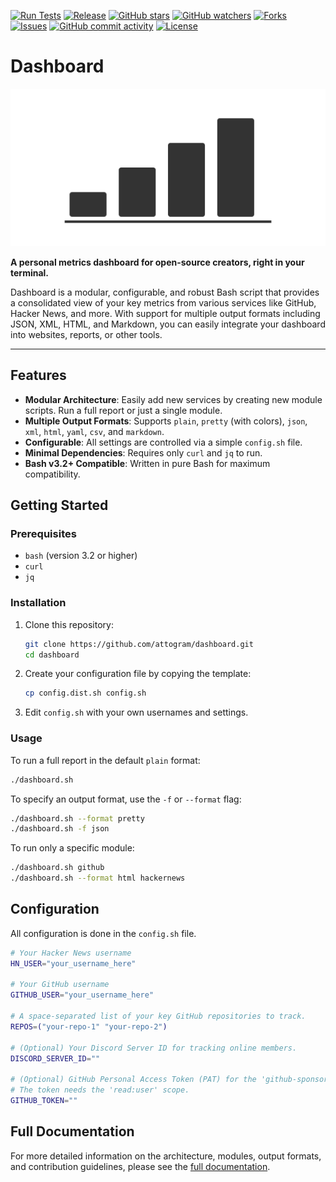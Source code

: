 [![Run Tests](https://github.com/attogram/dashboard/actions/workflows/ci.yml/badge.svg)](https://github.com/attogram/dashboard/actions/workflows/ci.yml)
[![Release](https://img.shields.io/github/v/release/attogram/dashboard?style=flat)](https://github.com/attogram/dashboard/releases)
[![GitHub stars](https://img.shields.io/github/stars/attogram/dashboard?style=flat)](https://github.com/attogram/dashboard/stargazers)
[![GitHub watchers](https://img.shields.io/github/watchers/attogram/dashboard?style=flat)](https://github.com/attogram/dashboard/watchers)
[![Forks](https://img.shields.io/github/forks/attogram/dashboard?style=flat)](https://github.com/attogram/dashboard/forks)
[![Issues](https://img.shields.io/github/issues/attogram/dashboard?style=flat)](https://github.com/attogram/dashboard/issues)
[![GitHub commit activity](https://img.shields.io/github/commit-activity/t/attogram/dashboard?style=flat)](https://github.com/attogram/dashboard/commits/main/)
[![License](https://img.shields.io/github/license/attogram/dashboard?style=flat)](./LICENSE)

# Dashboard

![Dashboard Logo](./docs/logos/logo.svg)

**A personal metrics dashboard for open-source creators, right in your terminal.**

Dashboard is a modular, configurable, and robust Bash script that provides a consolidated view of your key metrics from various services like GitHub, Hacker News, and more. With support for multiple output formats including JSON, XML, HTML, and Markdown, you can easily integrate your dashboard into websites, reports, or other tools.

---

## Features

- **Modular Architecture**: Easily add new services by creating new module scripts. Run a full report or just a single module.
- **Multiple Output Formats**: Supports `plain`, `pretty` (with colors), `json`, `xml`, `html`, `yaml`, `csv`, and `markdown`.
- **Configurable**: All settings are controlled via a simple `config.sh` file.
- **Minimal Dependencies**: Requires only `curl` and `jq` to run.
- **Bash v3.2+ Compatible**: Written in pure Bash for maximum compatibility.

## Getting Started

### Prerequisites

- `bash` (version 3.2 or higher)
- `curl`
- `jq`

### Installation

1.  Clone this repository:

    ```bash
    git clone https://github.com/attogram/dashboard.git
    cd dashboard
    ```

2.  Create your configuration file by copying the template:

    ```bash
    cp config.dist.sh config.sh
    ```

3.  Edit `config.sh` with your own usernames and settings.

### Usage

To run a full report in the default `plain` format:

```bash
./dashboard.sh
```

To specify an output format, use the `-f` or `--format` flag:

```bash
./dashboard.sh --format pretty
./dashboard.sh -f json
```

To run only a specific module:

```bash
./dashboard.sh github
./dashboard.sh --format html hackernews
```

## Configuration

All configuration is done in the `config.sh` file.

```bash
# Your Hacker News username
HN_USER="your_username_here"

# Your GitHub username
GITHUB_USER="your_username_here"

# A space-separated list of your key GitHub repositories to track.
REPOS=("your-repo-1" "your-repo-2")

# (Optional) Your Discord Server ID for tracking online members.
DISCORD_SERVER_ID=""

# (Optional) GitHub Personal Access Token (PAT) for the 'github-sponsors' module.
# The token needs the 'read:user' scope.
GITHUB_TOKEN=""
```

## Full Documentation

For more detailed information on the architecture, modules, output formats, and contribution guidelines, please see the [full documentation](./docs/README.md).
